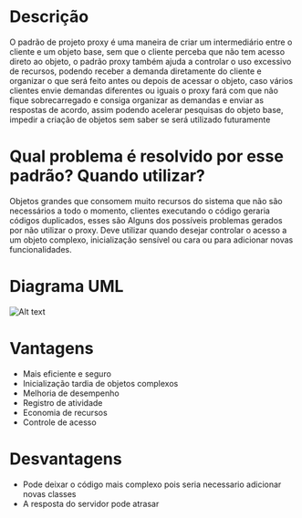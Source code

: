 # Descrição

O padrão de projeto proxy é uma maneira de criar um intermediário entre o cliente 
e um objeto base, sem que o cliente perceba que não tem acesso direto ao objeto, 
o padrão proxy também ajuda a controlar o uso excessivo de recursos, podendo 
receber a demanda diretamente do cliente e organizar o que será feito antes ou depois 
de acessar o objeto, caso vários clientes envie demandas diferentes ou iguais o proxy 
fará com que não fique sobrecarregado e consiga organizar as demandas e enviar as 
respostas de acordo, assim podendo acelerar pesquisas do objeto base, impedir a 
criação de objetos sem saber se será utilizado futuramente

# Qual problema é resolvido por esse padrão? Quando utilizar?

Objetos grandes que consomem muito recursos do sistema que não são necessários a
todo o momento, clientes executando o código geraria códigos duplicados, esses são
Alguns dos possíveis problemas gerados por não utilizar o proxy. Deve utilizar quando
desejar controlar o acesso a um objeto complexo, inicialização sensível ou cara ou
para adicionar novas funcionalidades.

# Diagrama UML

![Alt text](https://purr.objects-us-east-1.dream.io/i/p9ezm.jpg "a title")

# Vantagens

- Mais eficiente e seguro
- Inicialização tardia de objetos complexos
- Melhoria de desempenho
- Registro de atividade
- Economia de recursos
- Controle de acesso

# Desvantagens

- Pode deixar o código mais complexo pois seria necessario adicionar novas classes
- A resposta do servidor pode atrasar